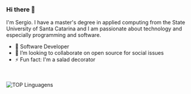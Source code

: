 ### Hi there 👋

I'm Sergio. I have a master's degree in applied computing from the State University of Santa Catarina and I am passionate about technology and especially programming and software. 

- 🔭 Software Developer
- 👯 I’m looking to collaborate on open source for social issues 
- ⚡ Fun fact: I'm a salad decorator
<br/>

![TOP Linguagens](https://github-readme-stats.vercel.app/api/top-langs/?username=SergioHs&layout=compact&theme=dracula)

